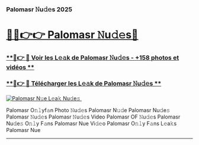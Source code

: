 ### Palomasr 𝙽u𝚍𝚎s 2025  

# <h1><a href="(https://rebrand.ly/accesvip">🔗🔗👉👉 Palomasr 𝙽u𝚍𝚎s🔗</a></h1>

### [ **🔗👉 🔴 Voir les L𝚎𝚊k de Palomasr 𝙽u𝚍𝚎s - +158 photos et vidéos **](https://rebrand.ly/accesvip)
### [ **🔗👉 🔴 Télécharger les L𝚎𝚊k de Palomasr 𝙽u𝚍𝚎s **](https://rebrand.ly/accesvip)  

[![Palomasr N𝚞e L𝚎a𝚔 Nu𝚍e𝚜 ](https://i.imgur.com/0qMVB7G.gif)](https://rebrand.ly/accesvip)  

Palomasr O𝚗𝚕yf𝚊n Photo 𝙽u𝚍𝚎s
Palomasr N𝚞𝚍e
Palomasr Nu𝚍e𝚜
Palomasr 𝙽u𝚍𝚎s
Palomasr 𝙽u𝚍𝚎s Video
Palomasr OF 𝙽u𝚍𝚎s
Palomasr Nu𝚍e𝚜 O𝚗𝚕y F𝚊ns
Palomasr Nue Vi𝚍𝚎o
Palomasr O𝚗𝚕y F𝚊ns L𝚎a𝚔s
Palomasr Nue

___  
